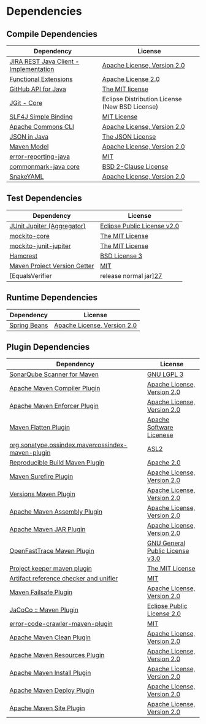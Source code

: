 <!-- @formatter:off -->
# Dependencies

## Compile Dependencies

| Dependency                                  | License                                        |
| ------------------------------------------- | ---------------------------------------------- |
| [JIRA REST Java Client - Implementation][0] | [Apache License, Version 2.0][1]               |
| [Functional Extensions][2]                  | [Apache License 2.0][3]                        |
| [GitHub API for Java][4]                    | [The MIT license][5]                           |
| [JGit - Core][6]                            | Eclipse Distribution License (New BSD License) |
| [SLF4J Simple Binding][7]                   | [MIT License][8]                               |
| [Apache Commons CLI][9]                     | [Apache License, Version 2.0][10]              |
| [JSON in Java][11]                          | [The JSON License][12]                         |
| [Maven Model][13]                           | [Apache License, Version 2.0][10]              |
| [error-reporting-java][14]                  | [MIT][15]                                      |
| [commonmark-java core][16]                  | [BSD 2-Clause License][17]                     |
| [SnakeYAML][18]                             | [Apache License, Version 2.0][19]              |

## Test Dependencies

| Dependency                                | License                           |
| ----------------------------------------- | --------------------------------- |
| [JUnit Jupiter (Aggregator)][20]          | [Eclipse Public License v2.0][21] |
| [mockito-core][22]                        | [The MIT License][23]             |
| [mockito-junit-jupiter][22]               | [The MIT License][23]             |
| [Hamcrest][24]                            | [BSD License 3][25]               |
| [Maven Project Version Getter][26]        | [MIT][15]                         |
| [EqualsVerifier | release normal jar][27] | [Apache License, Version 2.0][10] |

## Runtime Dependencies

| Dependency         | License                          |
| ------------------ | -------------------------------- |
| [Spring Beans][28] | [Apache License, Version 2.0][1] |

## Plugin Dependencies

| Dependency                                              | License                               |
| ------------------------------------------------------- | ------------------------------------- |
| [SonarQube Scanner for Maven][29]                       | [GNU LGPL 3][30]                      |
| [Apache Maven Compiler Plugin][31]                      | [Apache License, Version 2.0][10]     |
| [Apache Maven Enforcer Plugin][32]                      | [Apache License, Version 2.0][10]     |
| [Maven Flatten Plugin][33]                              | [Apache Software Licenese][19]        |
| [org.sonatype.ossindex.maven:ossindex-maven-plugin][34] | [ASL2][19]                            |
| [Reproducible Build Maven Plugin][35]                   | [Apache 2.0][19]                      |
| [Maven Surefire Plugin][36]                             | [Apache License, Version 2.0][10]     |
| [Versions Maven Plugin][37]                             | [Apache License, Version 2.0][10]     |
| [Apache Maven Assembly Plugin][38]                      | [Apache License, Version 2.0][10]     |
| [Apache Maven JAR Plugin][39]                           | [Apache License, Version 2.0][10]     |
| [OpenFastTrace Maven Plugin][40]                        | [GNU General Public License v3.0][41] |
| [Project keeper maven plugin][42]                       | [The MIT License][43]                 |
| [Artifact reference checker and unifier][44]            | [MIT][15]                             |
| [Maven Failsafe Plugin][45]                             | [Apache License, Version 2.0][10]     |
| [JaCoCo :: Maven Plugin][46]                            | [Eclipse Public License 2.0][47]      |
| [error-code-crawler-maven-plugin][48]                   | [MIT][15]                             |
| [Apache Maven Clean Plugin][49]                         | [Apache License, Version 2.0][10]     |
| [Apache Maven Resources Plugin][50]                     | [Apache License, Version 2.0][10]     |
| [Apache Maven Install Plugin][51]                       | [Apache License, Version 2.0][19]     |
| [Apache Maven Deploy Plugin][52]                        | [Apache License, Version 2.0][19]     |
| [Apache Maven Site Plugin][53]                          | [Apache License, Version 2.0][10]     |

[0]: https://ecosystem.atlassian.net/wiki/spaces/JRJC/overview
[1]: https://www.apache.org/licenses/LICENSE-2.0
[2]: https://docs.atlassian.com/fugue-parent/4.1.0/apidocs/io/atlassian/fugue/package-summary.html
[3]: http://www.apache.org/licenses/LICENSE-2.0
[4]: https://github-api.kohsuke.org/
[5]: https://www.opensource.org/licenses/mit-license.php
[6]: https://www.eclipse.org/jgit/
[7]: http://www.slf4j.org
[8]: http://www.opensource.org/licenses/mit-license.php
[9]: https://commons.apache.org/proper/commons-cli/
[10]: https://www.apache.org/licenses/LICENSE-2.0.txt
[11]: https://github.com/douglascrockford/JSON-java
[12]: http://json.org/license.html
[13]: https://maven.apache.org/ref/3.8.6/maven-model/
[14]: https://github.com/exasol/error-reporting-java
[15]: https://opensource.org/licenses/MIT
[16]: https://github.com/commonmark/commonmark-java
[17]: https://opensource.org/licenses/BSD-2-Clause
[18]: https://bitbucket.org/snakeyaml/snakeyaml
[19]: http://www.apache.org/licenses/LICENSE-2.0.txt
[20]: https://junit.org/junit5/
[21]: https://www.eclipse.org/legal/epl-v20.html
[22]: https://github.com/mockito/mockito
[23]: https://github.com/mockito/mockito/blob/main/LICENSE
[24]: http://hamcrest.org/JavaHamcrest/
[25]: http://opensource.org/licenses/BSD-3-Clause
[26]: https://github.com/exasol/maven-project-version-getter
[27]: https://www.jqno.nl/equalsverifier
[28]: https://github.com/spring-projects/spring-framework
[29]: http://sonarsource.github.io/sonar-scanner-maven/
[30]: http://www.gnu.org/licenses/lgpl.txt
[31]: https://maven.apache.org/plugins/maven-compiler-plugin/
[32]: https://maven.apache.org/enforcer/maven-enforcer-plugin/
[33]: https://www.mojohaus.org/flatten-maven-plugin
[34]: https://sonatype.github.io/ossindex-maven/maven-plugin/
[35]: http://zlika.github.io/reproducible-build-maven-plugin
[36]: https://maven.apache.org/surefire/maven-surefire-plugin/
[37]: http://www.mojohaus.org/versions-maven-plugin/
[38]: https://maven.apache.org/plugins/maven-assembly-plugin/
[39]: https://maven.apache.org/plugins/maven-jar-plugin/
[40]: https://github.com/itsallcode/openfasttrace-maven-plugin
[41]: https://www.gnu.org/licenses/gpl-3.0.html
[42]: https://github.com/exasol/project-keeper/
[43]: https://github.com/exasol/project-keeper/blob/main/LICENSE
[44]: https://github.com/exasol/artifact-reference-checker-maven-plugin
[45]: https://maven.apache.org/surefire/maven-failsafe-plugin/
[46]: https://www.jacoco.org/jacoco/trunk/doc/maven.html
[47]: https://www.eclipse.org/legal/epl-2.0/
[48]: https://github.com/exasol/error-code-crawler-maven-plugin
[49]: https://maven.apache.org/plugins/maven-clean-plugin/
[50]: https://maven.apache.org/plugins/maven-resources-plugin/
[51]: http://maven.apache.org/plugins/maven-install-plugin/
[52]: http://maven.apache.org/plugins/maven-deploy-plugin/
[53]: https://maven.apache.org/plugins/maven-site-plugin/
